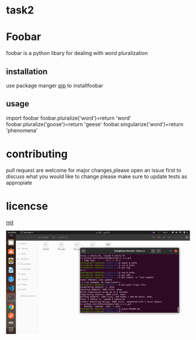 # task2
# Foobar 
foobar is a python libary for dealing with word pluralization 
## installation 

use package manger [pip](http://a.com)  to installfoobar
## usage

import foobar
foobar.pluralize('word')=return 'word'
foobar.pluralize('goose')=return 'geese'
foobar.singularize('word')=return 'phenomena'
 
 # contributing
 pull request are welcome for major changes,please open an issue first to discuss what you would like to change
 please make sure to update tests as appropiate
 # licencse
[mit](http://a.com) 

![Image](https://github.com/fathieldeabas/lab2.v.c.s/blob/main/img/Screenshot%20from%202021-10-12%2013-22-41.png)
